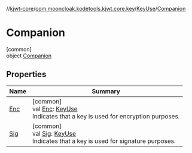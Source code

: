//[kjwt-core](../../../../index.md)/[com.mooncloak.kodetools.kjwt.core.key](../../index.md)/[KeyUse](../index.md)/[Companion](index.md)

# Companion

[common]\
object [Companion](index.md)

## Properties

| Name | Summary |
|---|---|
| [Enc](-enc.md) | [common]<br>val [Enc](-enc.md): [KeyUse](../index.md)<br>Indicates that a key is used for encryption purposes. |
| [Sig](-sig.md) | [common]<br>val [Sig](-sig.md): [KeyUse](../index.md)<br>Indicates that a key is used for signature purposes. |
